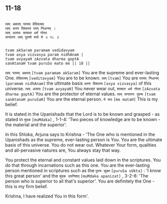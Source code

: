 ## 11-18


```shloka-sa

त्वम् अक्षरम् परमम् वेदिदव्यम्
त्वम् अस्य विश्वस्य परम् निधानम् ।
त्वम् अव्ययः शाश्वत धर्म गोप्ता
सनातनः त्वम् पुरुषो मतो मे ॥ १८ ॥

```
```shloka-sa-hk

tvam akSaram paramam vedidavyam
tvam asya vizvasya param nidhAnam |
tvam avyayaH zAzvata dharma goptA
sanAtanaH tvam puruSo mato me || 18 ||

```
`त्वम् परमम् अक्षरम्` `[tvam paramam akSaram]` You are the supreme and ever-lasting One. `वेदितव्यम्` `[veditavyam]` You are to be known. `त्वम्` `[tvam]` You are `परमम् निधानम्` `[paramam nidhAnam]` the ultimate basis `अस्य विश्वस्य` `[asya vizvasya]` of this universe. `त्वम् अव्ययः` `[tvam avyayaH]` You never wear out, `शाश्वत धर्म गोप्ता` `[zAzvata dharma goptA]` You are the protector of eternal values. `त्वम् सनातनः पुरुषः` `[tvam sanAtanaH puruSaH]` You are the eternal person. `मे मतः` `[me mataH]` This is my belief.

It is stated in the Upanishads that the Lord is to be known and grasped - as stated in 
`मुंदक` `[muMdaka]` , 1-1-4:
 'Two pieces of knowledge are to be known - the material and the superior'. 

In this Shloka, Arjuna says to Krishna - 'The One who is mentioned in the Upanishads as the supreme, ever-lasting person is You. You are the ultimate basis of this universe. You do not wear out. Whatever Your form, qualities and all-pervasive natures are, You always stay that way. 

You protect the eternal and constant values laid down in the scriptures. You do that through incarnations such as this one. You are the ever-lasting person mentioned in scriptures such as the 
`पुरुष सूक्त` `[puruSa sUkta]` :
 'I know this great person' and the 
`मुंदक उपनिशत्` `[muMdaka upanizat]` , 3-2-8:
 'The person who is superior to all that's superior'. You are definitely the One - this is my firm belief. 

Krishna, I have realized You in this form'.


